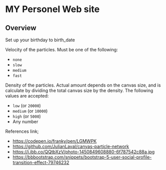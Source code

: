 # MY Personel Web site

## Overview

Set up your birthday to birth_date

Velocity of the particles. Must be one of the following:

* `none`
* `slow`
* `medium`
* `fast`


Density of the particles. Actual amount depends on the canvas size, and is calculate by dividing the total canvas size by the density. The following values are accepted:

* `low` (or `20000`)
* `medium` (or `10000`)
* `high` (or `5000`)
* Any number

References link;
- https://codepen.io/franky/pen/LGMWPK
- https://github.com/JulianLaval/canvas-particle-network
- https://i.ibb.co/QQtbXzV/photo-1450849608880-6f787542c88a.jpg
- https://bbbootstrap.com/snippets/bootstrap-5-user-social-profile-transition-effect-79746232
